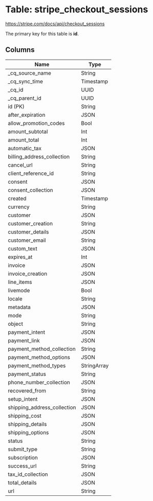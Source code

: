 # Table: stripe_checkout_sessions

https://stripe.com/docs/api/checkout_sessions

The primary key for this table is **id**.

## Columns

| Name          | Type          |
| ------------- | ------------- |
|_cq_source_name|String|
|_cq_sync_time|Timestamp|
|_cq_id|UUID|
|_cq_parent_id|UUID|
|id (PK)|String|
|after_expiration|JSON|
|allow_promotion_codes|Bool|
|amount_subtotal|Int|
|amount_total|Int|
|automatic_tax|JSON|
|billing_address_collection|String|
|cancel_url|String|
|client_reference_id|String|
|consent|JSON|
|consent_collection|JSON|
|created|Timestamp|
|currency|String|
|customer|JSON|
|customer_creation|String|
|customer_details|JSON|
|customer_email|String|
|custom_text|JSON|
|expires_at|Int|
|invoice|JSON|
|invoice_creation|JSON|
|line_items|JSON|
|livemode|Bool|
|locale|String|
|metadata|JSON|
|mode|String|
|object|String|
|payment_intent|JSON|
|payment_link|JSON|
|payment_method_collection|String|
|payment_method_options|JSON|
|payment_method_types|StringArray|
|payment_status|String|
|phone_number_collection|JSON|
|recovered_from|String|
|setup_intent|JSON|
|shipping_address_collection|JSON|
|shipping_cost|JSON|
|shipping_details|JSON|
|shipping_options|JSON|
|status|String|
|submit_type|String|
|subscription|JSON|
|success_url|String|
|tax_id_collection|JSON|
|total_details|JSON|
|url|String|